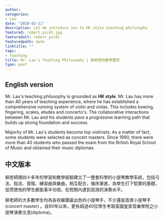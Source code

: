 ```yaml
---
author: 
categories:
- Lau
date: "2020-02-11"
description: Let me introduce you to HK style teaching philosophy
featured: robert_pic01.jpg
featuredalt: robert_pic01
featuredpath: date
linktitle: ""
tags:
- teaching
title: Mr. Lau's Teaching Philosophy | 柳老師的教學理念
type: post
---
```


## English version

Mr. Lau's teaching philosophy is grounded as **HK style**. Mr. Lau has more than 40 years of teaching experience, where he has established a comprehensive running system of violin and violas. This includes bowing, fingering, scales, etudes and concerto's. The collaborative interactions between Mr. Lau and his students pave a progressive learning path that builds up strong foundation and success. 

Majority of Mr. Lau's students become top violinists. As a matter of fact, some students were selected as concert masters. Since 1990, there were more than 40 students who passed the exam from the British Royal School of Music and obtained their music diplomas. 

## 中文版本

柳老師積四十多年的學習和教學經驗建立了一整套科學的小提琴教學系統，包括弓法、指法、音階、練習曲與樂曲，相互配合，循序漸進，為學生打下堅實的基礎，從而使他的學生都能事半功倍，在短期內達到高效的演奏水平。

柳老師的大多數學生均為各校樂團最出色的小提琴手，不少還是首席小提琴手(concert master) 。自90年以來，更有超過40位學生考取英國皇家音樂學院之小提琴演奏文憑(diploma)。